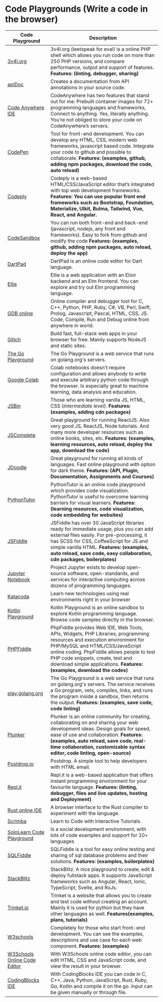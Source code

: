 # Code Playgrounds (Write a code in the browser)

| Code Playground                                                  | Description                                                                                                                                                                                                                                                                                                              |
| ---------------------------------------------------------------- | ------------------------------------------------------------------------------------------------------------------------------------------------------------------------------------------------------------------------------------------------------------------------------------------------------------------------ |
| [3v4l.org](https://3v4l.org/)                                    | 3v4l.org (leetspeak for eval) is a online PHP shell which allows you run code on more than 250 PHP versions, and compare performance, output and support of features. **Features: (linting, debugger, sharing)**                                                                                                         |
| [apiDoc](https://apidocjs.com/)                                  | Creates a documentation from API annotations in your source code.                                                                                                                                                                                                                                                        |
| [Code Anywhere IDE](https://codeanywhere.com/)                   | CodeAnywhere has two features that stand out for me: Prebuilt container images for 72+ programming languages and frameworks, Connect to anything. Yes, literally anything. You’re not obliged to store your code on CodeAnywhere’s servers.                                                                              |
| [CodePen](https://codepen.io/)                                   | Tool for front-end development. You can develop any HTML, CSS, modern web frameworks, javascript based code. Integrate your code to github and possible to collaborate. **Features: (examples, github, adding npm packages, download the code, auto reload)**                                                            |
| [Codeply](https://www.codeply.com/)                              | Codeply is a web-based HTML/CSS/JavaScript editor that’s integrated with top web development frameworks. **Features: You can use popular front end frameworks such as Bootstrap, Foundation, Materialize, UIkit, Bulma, Tailwind, Vue, React, and Angular.**                                                             |
| [CodeSandbox](https://codesandbox.io/)                           | You can run both front-end and back-end (javascript, nodejs, any front end frameworks). Easy to fork from github and modify the code **Features: (examples, github, adding npm packages, auto reload, deploy the app)**                                                                                                  |
| [DartPad](https://dartpad.dev/?null_safety=true)                 | DartPad is an online code editor for Dart language.                                                                                                                                                                                                                                                                      |
| [Ellie](https://ellie-app.com/)                                  | Ellie is a web application with an Elixir backend and an Elm frontend. You can explore and try out Elm programming language.                                                                                                                                                                                             |
| [GDB online](https://www.onlinegdb.com/)                         | Online compiler and debugger tool for C, C++, Python, PHP, Ruby, C#, VB, Perl, Swift, Prolog, Javascript, Pascal, HTML, CSS, JS. Code, Compile, Run and Debug online from anywhere in world.                                                                                                                             |
| [Glitch](https://glitch.com)                                     | Build fast, full-stack web apps in your browser for free. Mainly supports NodeJS and static sites.                                                                                                                                                                                                                       |
| [The Go Playground](https://play.golang.org/)                    | The Go Playground is a web service that runs on golang.org's servers.                                                                                                                                                                                                                                                    |
| [Google Colab](https://colab.research.google.com/)               | Colab notebooks doesn't require configuration and allows anybody to write and execute arbitrary python code through the browser. Is especially great to machine learning, data analysis and education.                                                                                                                   |
| [JSBin](https://jsbin.com/)                                      | Those who are learning vanilla JS, HTML, CSS (_intermediate level_). **Features: (examples, adding cdn packages)**                                                                                                                                                                                                       |
| [JSComplete](https://jscomplete.com/)                            | Great playground for running ReactJS. Also very good JS, ReactJS, Node tutorials. And many more developer resources such as online books, sites, etc. **Features: (examples, learning resources, auto reload, deploy the app, download the code)**                                                                       |
| [JDoodle](https://www.jdoodle.com/)                              | Great playground for running all kinds of languages. Fast online playground with option for dark theme. **Features: (API, Plugin, Documentation, Assignments and Courses)**                                                                                                                                              |
| [PythonTutor](https://pythontutor.com/)                          | PythonTutor is an online code playground which provides code visualization. PythonTutor is useful to overcome learning barriers for visual learners. **Features: (learning resources, code visualization, code embedding for websites)**                                                                                 |
| [JSFiddle](https://jsfiddle.net/)                                | JSFiddle has over 30 JavaScript libraries ready for immediate usage, plus you can add external files easily. For pre-processing, it has SCSS for CSS, CoffeeScript for JS and simple vanilla HTML. **Features: (examples, auto reload, save code, easy collaboration, cdn packages, boilerplates)**                      |
| [Jupyter Notebook](https://jupyter.org/)                         | Project Jupyter exists to develop open-source software, open-standards, and services for interactive computing across dozens of programming languages.                                                                                                                                                                   |
| [Katacoda](https://www.katacoda.com/)                            | Learn new technologies using real environments right in your browser                                                                                                                                                                                                                                                     |
| [Kotlin Playground](https://play.kotlinlang.org/)                | Kotlin Playground is an online sandbox to explore Kotlin programming language. Browse code samples directly in the browser.                                                                                                                                                                                              |
| [PHPFiddle](http://phpfiddle.org/)                               | PhpFiddle provides Web IDE, Web Tools, APIs, Widgets, PHP Libraries, programming resources and execution environment for PHP/MySQL and HTML/CSS/JavaScript online coding. PhpFiddle allows people to test PHP code snippets, create, test and download simple applications. **Features: (examples, download the codes)** |
| [play.golang.org](https://play.golang.org/)                      | The Go Playground is a web service that runs on golang.org's servers. The service receives a Go program, vets, compiles, links, and runs the program inside a sandbox, then returns the output. **Features: (examples, save code, code linting)**                                                                        |
| [Plunker](https://plnkr.co/)                                     | Plunker is an online community for creating, collaborating on and sharing your web development ideas. Design goals for speed, ease of use and collaboration. **Features: (examples, auto reload, save code, real-time collaboration, customizable syntax editor, code linting, open-source)**                            |
| [Postdrop.io](https://app.postdrop.io)                           | Postdrop. A simple tool to help developers with HTML email.                                                                                                                                                                                                                                                              |
| [Repl.it](https://repl.it/)                                      | Repl.it is a web-based application that offers instant programming environment for your favourite language. **Features: (linting, debugger, files and live updates, hosting and Deployment)**                                                                                                                            |
| [Rust online IDE](https://play.rust-lang.org/)                   | A browser interface to the Rust compiler to experiment with the language.                                                                                                                                                                                                                                                |
| [Scrimba](https://scrimba.com/)                                  | Learn to Code with Interactive Tutorials.                                                                                                                                                                                                                                                                                |
| [SoloLearn Code Playground](https://www.sololearn.com/Codes/)    | Is a social development environment, with lots of code examples and support for 10+ languages                                                                                                                                                                                                                            |
| [SQLFiddle](http://sqlfiddle.com/)                               | SQLFiddle is a tool for easy online testing and sharing of sql database problems and their solutions. **Features: (examples, boilerplates)**                                                                                                                                                                             |
| [StackBlitz](https://stackblitz.com)                             | StackBlitz. A nice playground to create, edit & deploy fullstack apps. It supports JavaScript frameworks such as Angular, React, Ionic, TypeScript, Svelte, and RxJs.                                                                                                                                                    |
| [Trinket.io](https://trinket.io/)                                | Trinket is a website that allows you to create and test code without creating an account. Mainly it is used for python but they have other languages as well. **Features(examples, plans, tutorials)**                                                                                                                   |
| [W3schools](https://www.w3schools.com/)                          | Completely for those who start front-end development. You can see the examples, descriptions and use case for each web component. **Features: (examples)**                                                                                                                                                               |
| [W3Schools Online Code Editor](https://www.w3schools.com/tryit/) | With W3Schools online code editor, you can edit HTML, CSS and JavaScript code, and view the result in your browser.                                                                                                                                                                                                      |
| [CodingBlocks IDE](https://ide.codingblocks.com/)                | With CodingBlocks IDE you can code in C, C++, Java, Python, JavaScript, Rust, Ruby, Go, Kotlin and compile it on the go. Input can be given manually or through file.                                                                                                                                                    |
